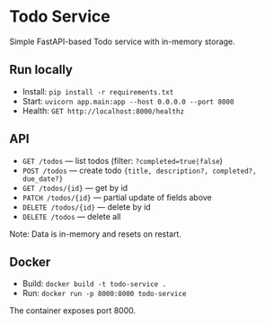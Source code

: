 # Todo Service

Simple FastAPI-based Todo service with in-memory storage.

## Run locally

- Install: `pip install -r requirements.txt`
- Start: `uvicorn app.main:app --host 0.0.0.0 --port 8000`
- Health: `GET http://localhost:8000/healthz`

## API

- `GET /todos` — list todos (filter: `?completed=true|false`)
- `POST /todos` — create todo `{title, description?, completed?, due_date?}`
- `GET /todos/{id}` — get by id
- `PATCH /todos/{id}` — partial update of fields above
- `DELETE /todos/{id}` — delete by id
- `DELETE /todos` — delete all

Note: Data is in-memory and resets on restart.

## Docker

- Build: `docker build -t todo-service .`
- Run: `docker run -p 8000:8000 todo-service`

The container exposes port 8000.
